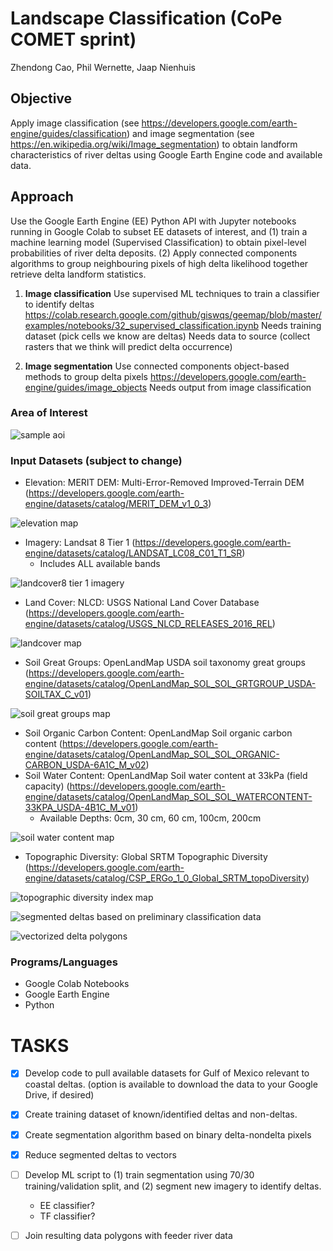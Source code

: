 # Landscape Classification (CoPe COMET sprint)
Zhendong Cao, Phil Wernette, Jaap Nienhuis

## Objective
Apply image classification (see https://developers.google.com/earth-engine/guides/classification) and image segmentation (see https://en.wikipedia.org/wiki/Image_segmentation) to obtain landform characteristics of river deltas using Google Earth Engine code and available data.

## Approach
Use the Google Earth Engine (EE) Python API with Jupyter notebooks running in Google Colab to subset EE datasets of interest, and (1) train a machine learning model (Supervised Classification) to obtain pixel-level probabilities of river delta deposits. (2) Apply connected components algorithms to group neighbouring pixels of high delta likelihood together retrieve delta landform statistics.

1. **Image classification**
Use supervised ML techniques to train a classifier to identify deltas https://colab.research.google.com/github/giswqs/geemap/blob/master/examples/notebooks/32_supervised_classification.ipynb
Needs training dataset (pick cells we know are deltas)
Needs data to source (collect rasters that we think will predict delta occurrence) 

2. **Image segmentation**
Use connected components object-based methods to group delta pixels https://developers.google.com/earth-engine/guides/image_objects
Needs output from image classification

### Area of Interest
![sample aoi](/images/sample_map.PNG)

### Input Datasets (subject to change)
- Elevation: MERIT DEM: Multi-Error-Removed Improved-Terrain DEM (https://developers.google.com/earth-engine/datasets/catalog/MERIT_DEM_v1_0_3)

![elevation map](/images/mdem.PNG)
- Imagery: Landsat 8 Tier 1 (https://developers.google.com/earth-engine/datasets/catalog/LANDSAT_LC08_C01_T1_SR)
    - Includes ALL available bands

![landcover8 tier 1 imagery](/images/l8fc.PNG)
- Land Cover: NLCD: USGS National Land Cover Database (https://developers.google.com/earth-engine/datasets/catalog/USGS_NLCD_RELEASES_2016_REL)

![landcover map](/images/landcover.PNG)
- Soil Great Groups: OpenLandMap USDA soil taxonomy great groups (https://developers.google.com/earth-engine/datasets/catalog/OpenLandMap_SOL_SOL_GRTGROUP_USDA-SOILTAX_C_v01)

![soil great groups map](/images/sgg.PNG)
- Soil Organic Carbon Content: OpenLandMap Soil organic carbon content (https://developers.google.com/earth-engine/datasets/catalog/OpenLandMap_SOL_SOL_ORGANIC-CARBON_USDA-6A1C_M_v02)
- Soil Water Content: OpenLandMap Soil water content at 33kPa (field capacity) (https://developers.google.com/earth-engine/datasets/catalog/OpenLandMap_SOL_SOL_WATERCONTENT-33KPA_USDA-4B1C_M_v01)
    - Available Depths: 0cm, 30 cm, 60 cm, 100cm, 200cm

![soil water content map](/images/sm30cm.PNG)
- Topographic Diversity: Global SRTM Topographic Diversity (https://developers.google.com/earth-engine/datasets/catalog/CSP_ERGo_1_0_Global_SRTM_topoDiversity)

![topographic diversity index map](/images/tdi.PNG)

![segmented deltas based on preliminary classification data](/images/object_method_1.PNG)

![vectorized delta polygons](/images/object_method_2.PNG)

### Programs/Languages
- Google Colab Notebooks
- Google Earth Engine
- Python

# TASKS
- [x] Develop code to pull available datasets for Gulf of Mexico relevant to coastal deltas. (option is available to download the data to your Google Drive, if desired)
- [x] Create training dataset of known/identified deltas and non-deltas.
- [x] Create segmentation algorithm based on binary delta-nondelta pixels
- [x] Reduce segmented deltas to vectors
- [ ] Develop ML script to (1) train segmentation using 70/30 training/validation split, and (2) segment new imagery to identify deltas.
    - EE classifier?
    - TF classifier?
- [ ] Join resulting data polygons with feeder river data

